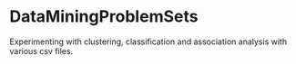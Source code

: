 # DataMiningProblemSets
Experimenting with clustering, classification and association analysis with various csv files.
